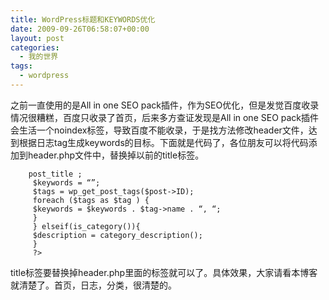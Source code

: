 ```yaml
---
title: WordPress标题和KEYWORDS优化
date: 2009-09-26T06:58:07+00:00
layout: post
categories:
  - 我的世界
tags:
  - wordpress
---
```


之前一直使用的是All in one SEO pack插件，作为SEO优化，但是发觉百度收录情况很糟糕，百度只收录了首页，后来多方查证发现是All in one SEO pack插件会生活一个noindex标签，导致百度不能收录，于是找方法修改header文件，达到根据日志tag生成keywords的目标。下面就是代码了，各位朋友可以将代码添加到header.php文件中，替换掉以前的title标签。
```
    post_title ;
     $keywords = “”;
     $tags = wp_get_post_tags($post->ID);
     foreach ($tags as $tag ) {
     $keywords = $keywords . $tag->name . “, “;
     }
     } elseif(is_category()){
     $description = category_description();
     }
     ?>
```

title标签要替换掉header.php里面的标签就可以了。具体效果，大家请看本博客就清楚了。首页，日志，分类，很清楚的。